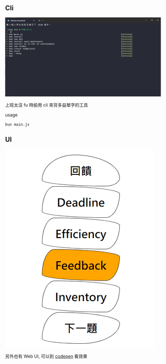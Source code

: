 ## Cli
![偷念](偷念.gif)

上班太沒 fu 時偷用 cli 來背多益單字的工具

usage
```
bun main.js
```


## UI
![UI](UI.png)

另外也有 Web UI, 可以到 [codepen](https://codepen.io/weber87na/full/JjqVLoB) 看效果
